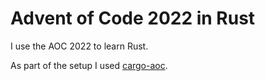 # Advent of Code 2022 in Rust

I use the AOC 2022 to learn Rust.

As part of the setup I used [cargo-aoc](https://github.com/gobanos/cargo-aoc).
